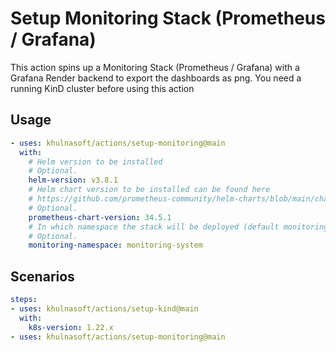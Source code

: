 # Setup Monitoring Stack (Prometheus / Grafana)

This action spins up a Monitoring Stack (Prometheus / Grafana) with a Grafana Render backend to export the dashboards as png.
You need a running KinD cluster before using this action

## Usage

```yaml
- uses: khulnasoft/actions/setup-monitoring@main
  with:
    # Helm version to be installed
    # Optional.
    helm-version: v3.8.1
    # Helm chart version to be installed can be found here
    # https://github.com/prometheus-community/helm-charts/blob/main/charts/kube-prometheus-stack/Chart.yaml
    # Optional.
    prometheus-chart-version: 34.5.1
    # In which namespace the stack will be deployed (default monitoring-system)
    # Optional.
    monitoring-namespace: monitoring-system
```

## Scenarios

```yaml
steps:
- uses: khulnasoft/actions/setup-kind@main
  with:
    k8s-version: 1.22.x
- uses: khulnasoft/actions/setup-monitoring@main
```
